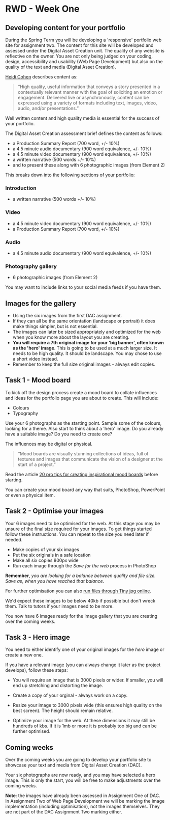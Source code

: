 # RWD - Week One

## Developing content for your portfolio

During the Spring Term you will be developing a 'responsive' portfolio web site for assignment two. The content for this site will be developed and assessed under the Digital Asset Creation unit. 
The quality of any website is reflective on the owner. You are not only being judged on your coding, design, accessibility and usability (Web Page Development) but also on the quality of the text and media (Digital Asset Creation).

[Heidi Cohen](https://twitter.com/heidicohen) describes content as:

>“High quality, useful information that conveys a story presented in a contextually relevant manner with the goal of soliciting an emotion or engagement. Delivered live or asynchronously, content can be expressed using a variety of formats including text, images, video, audio, and/or presentations.”

Well written content and high quality media is essential for the success of your portfolio.

The Digital Asset Creation assessment brief defines the content as follows:

* a Production Summary Report (700 word, +/- 10%)
* a 4.5 minute audio documentary (900 word equivalence, +/- 10%) 
* a 4.5 minute video documentary (900 word equivalence, +/- 10%)
* a written narrative (500 words +/- 10%) 
* and to present these along with 6 photographic images (from Element 2)

This breaks down into the following sections of your portfolio:

### Introduction
* a written narrative (500 words +/- 10%) 

### Video
* a 4.5 minute video documentary (900 word equivalence, +/- 10%)
* a Production Summary Report (700 word, +/- 10%)

### Audio
* a 4.5 minute audio documentary (900 word equivalence, +/- 10%) 

### Photography gallery
* 6 photographic images (from Element 2)

You may want to include links to your social media feeds if you have them.


## Images for the gallery

- Using the six images from the first DAC assignment.
- If they can all be the same orientation (landscape or portrait) it does make things simpler, but is not essential. 
- The images can later be sized appropriately and optimized for the web when you know more about the layout you are creating.
- **You will require a 7th original image for your 'big banner', often known as the 'hero' image**. This is going to be used at a much larger size. It needs to be high quality. It should be landscape. You may chose to use a short video instead.
- Remember to keep the full size original images - always edit copies.

## Task 1 - Mood board

To kick off the design process create a mood board to collate influences and ideas for the portfolio page you are about to create. This will include:

* Colours 
* Typography

Use your 6 photographs as the starting point. Sample some of the colours, looking for a theme. Also start to think about a 'hero' image. Do you already have a suitable image? Do you need to create one?

The influences may be digital or physical.

>&ldquo;Mood boards are visually stunning collections of ideas, full of textures and images that communicate the vision of a designer at the start of a project.&rdquo;

Read the article [20 pro tips for creating inspirational mood boards](https://www.creativebloq.com/graphic-design/mood-boards-812470) before starting.
    
You can create your mood board any way that suits, PhotoShop, PowerPoint or even a physical item.

## Task 2 - Optimise your images

Your 6 images need to be optimised for the web. At this stage you may be unsure of the final size required for your images. To get things started follow these instructions. You can repeat to the size you need later if needed.

* Make copies of your six images
* Put the six originals in a safe location
* Make all six copies 800px wide
* Run each image through the *Save for the web* process in PhotoShop

**Remember**, *you are looking for a balance between quality and file size. Save as, when you have reached that balance*. 

For further optimisation you can also [run files through Tiny jpg online](https://tinyjpg.com/).

We'd expect these images to be below 40kb if possible but don't wreck them. Talk to tutors if your images need to be more.

You now have 6 images ready for the image gallery that you are creating over the coming weeks.

## Task 3 - Hero image

You need to either identify one of your original images for the *hero* image or create a new one.

If you have a relevant image (you can always change it later as the project develops), follow these steps:

* You will require an image that is 3000 pixels or wider. If smaller, you will end up stretching and distorting the image.

* Create a copy of your orginal - always work on a copy.

* Resize your image to 3000 pixels wide (this ensures high quality on the best screen). The height should remain relative.

* Optimize your image for the web. At these dimensions it may still be hundreds of kbs. If it is 1mb or more it is probably too big and can be further optimised.

## Coming weeks

Over the coming weeks you are going to develop your portfolio site to showcase your text and media from Digital Asset Creation (DAC).

Your six photographs are now ready, and you may have selected a hero image. This is only the start, you will be free to make adjustments over the coming weeks.

**Note**: the images have already been assessed in Assignment One of DAC. In Assignment Two of Web Page Development we will be marking the image implementation (including optimisation), not the images themselves. They are not part of the DAC Assignment Two marking either.


